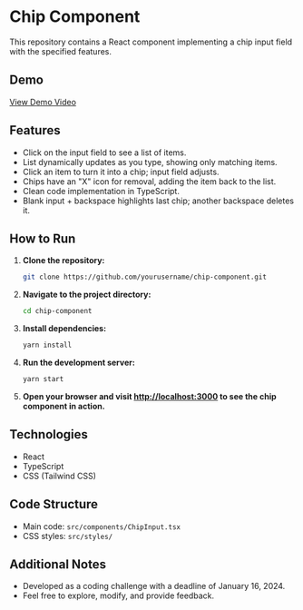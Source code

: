 
# Chip Component

This repository contains a React component implementing a chip input field with the specified features.

## Demo

[View Demo Video](https://drive.google.com/file/d/1sy-YAhX1FYFImjLj1uXNilb7DHlbuveh/view?usp=sharing)

## Features

- Click on the input field to see a list of items.
- List dynamically updates as you type, showing only matching items.
- Click an item to turn it into a chip; input field adjusts.
- Chips have an "X" icon for removal, adding the item back to the list.
- Clean code implementation in TypeScript.
- Blank input + backspace highlights last chip; another backspace deletes it.

## How to Run

1. **Clone the repository:**
   ```bash
   git clone https://github.com/yourusername/chip-component.git
   ```

2. **Navigate to the project directory:**
   ```bash
   cd chip-component
   ```

3. **Install dependencies:**
   ```bash
   yarn install
   ```

4. **Run the development server:**
   ```bash
   yarn start
   ```

5. **Open your browser and visit [http://localhost:3000](http://localhost:3000) to see the chip component in action.**

## Technologies

- React
- TypeScript
- CSS (Tailwind CSS)

## Code Structure

- Main code: `src/components/ChipInput.tsx`
- CSS styles: `src/styles/`

## Additional Notes

- Developed as a coding challenge with a deadline of January 16, 2024.
- Feel free to explore, modify, and provide feedback.

